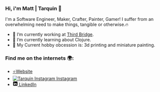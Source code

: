 ### Hi, i'm Matt | Tarquin 👋

I'm a Software Engineer, Maker, Crafter, Painter, Gamer! I suffer from an overwhelming need to make things, tangible or otherwise.🔥

- 🔭 I’m currently working at [Third Bridge](https://thirdbridge.com/).
- 🌱 I’m currently learning about Clojure.
- 📐 My Current hobby obcession is: 3d printing and miniature painting.

### Find me on the internets 🌍:

- [⭐Website][website]
- [<img alt="Tarquin Instagram" width="16px" src="https://raw.githubusercontent.com/simple-icons/simple-icons/develop/icons/instagram.svg"/> Instagram][instagram]
- [<img alt="Tarquin Instagram" width="16px" src="https://raw.githubusercontent.com/simple-icons/simple-icons/develop/icons/linkedin.svg"/> LinkedIn][linkedin]

<br/>

[instagram]: https://www.instagram.com/_tarqu1n/
[website]: https://tarqu1n.herokuapp.com/
[linkedin]: https://www.linkedin.com/in/matthew-langley-236596113/
